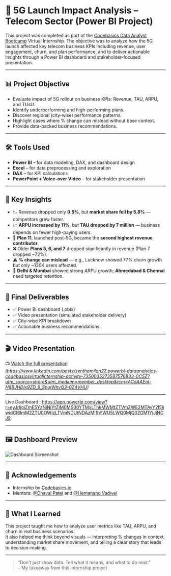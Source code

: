 # 📡 5G Launch Impact Analysis – Telecom Sector (Power BI Project)

This project was completed as part of the [Codebasics Data Analyst Bootcamp](https://www.codebasics.io/) Virtual Internship. The objective was to analyze how the 5G launch affected key telecom business KPIs including revenue, user engagement, churn, and plan performance, and to deliver actionable insights through a Power BI dashboard and stakeholder-focused presentation.

---

## 📊 Project Objective

- Evaluate impact of 5G rollout on business KPIs: Revenue, TAU, ARPU, and TUsU.
- Identify underperforming and high-performing plans.
- Discover regional (city-wise) performance patterns.
- Highlight cases where % change can mislead without base context.
- Provide data-backed business recommendations.

---

## 🛠 Tools Used

- **Power BI** – for data modeling, DAX, and dashboard design  
- **Excel** – for data preprocessing and exploration  
- **DAX** – for KPI calculations  
- **PowerPoint + Voice-over Video** – for stakeholder presentation  

---

## 📌 Key Insights

- 📉 Revenue dropped only **0.5%**, but **market share fell by 5.8%** — competitors grew faster.
- 📈 **ARPU increased by 11%**, but **TAU dropped by 7 million** — business depends on fewer high-paying users.
- 🔁 **Plan 11**, launched post-5G, became the **second highest revenue contributor**.
- ❌ Older **Plans 5, 6, and 7** dropped significantly in revenue (Plan 7 dropped ~72%).
- ⚠️ **% change can mislead** — e.g., Lucknow showed 77% churn growth but only ~130K users affected.
- 🌆 **Delhi & Mumbai** showed strong ARPU growth; **Ahmedabad & Chennai** need targeted retention.

---

## 🧩 Final Deliverables

- ✅ Power BI dashboard (.pbix)
- ✅ Video presentation (simulated stakeholder delivery)
- ✅ City-wise KPI breakdown
- ✅ Actionable business recommendations

---

## 🎬 Video Presentation

📺 [Watch the full presentation](#) *(https://www.linkedin.com/posts/senthamilan27_powerbi-dataanalytics-codebasicsvirtualinternship-activity-7350035273587576833-0C5Z?utm_source=share&utm_medium=member_desktop&rcm=ACoAAEol-H8BJHDIx9ZD_9_SnujWhvQ3-0Z4VHU)*

---
Live Dashboard : https://app.powerbi.com/view?r=eyJrIjoiZmE5YzNiNjYtZjM0MS00YTMxLThkMWMtZTVmZWE2MTAyY2I5IiwidCI6ImM2ZTU0OWIzLTVmNDUtNDAzMi1hYWU5LWQ0MjQ0ZGM1YjJjNCJ9

---

## 🖼️ Dashboard Preview

![Dashboard Screenshot](Screenshots/dashboard_preview.png)

---

## 🤝 Acknowledgements

- Internship by [Codebasics.io](https://www.codebasics.io)
- Mentors: [@Dhaval Patel](https://www.linkedin.com/in/dhavalpatel-india/) and [@Hemanand Vadivel](https://www.linkedin.com/in/hemanandvadivel/)

---

## 🧠 What I Learned

This project taught me how to analyze user metrics like TAU, ARPU, and churn in real business scenarios.  
It also helped me think beyond visuals — interpreting % changes in context, understanding market share movement, and telling a clear story that leads to decision-making.

---

> “Don't just show data. Tell what it means, and what to do next.”  
> – My takeaway from this internship project

